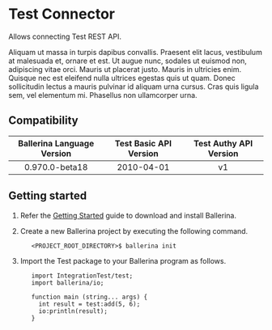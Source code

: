 # Test Connector

Allows connecting Test REST API.

Aliquam ut massa in turpis dapibus convallis. Praesent elit lacus, vestibulum at malesuada et, ornare et est. Ut augue nunc, 
sodales ut euismod non, adipiscing vitae orci. Mauris ut placerat justo. Mauris in ultricies enim. Quisque nec est eleifend 
nulla ultrices egestas quis ut quam. Donec sollicitudin lectus a mauris pulvinar id aliquam urna cursus. Cras quis ligula sem, 
vel elementum mi. Phasellus non ullamcorper urna.


## Compatibility

| Ballerina Language Version  | Test Basic API Version | Test Authy API Version |
|:---------------------------:|:------------------------:|:------------------------:|
| 0.970.0-beta18              | 2010-04-01               | v1                       |

## Getting started

1.  Refer the [Getting Started](https://ballerina.io/learn/getting-started/) guide to download and install Ballerina.

2. Create a new Ballerina project by executing the following command.

	```shell
	   <PROJECT_ROOT_DIRECTORY>$ ballerina init
	```

4. Import the Test package to your Ballerina program as follows.

	```ballerina
	   import IntegrationTest/test;
       import ballerina/io;

	   function main (string... args) {
         int result = test:add(5, 6);
         io:println(result);
	   }
	```
